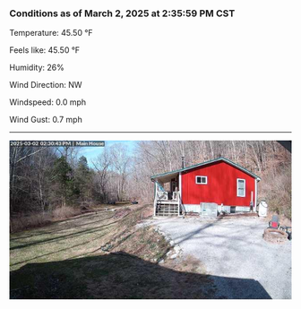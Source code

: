 ### Conditions as of March 2, 2025 at 2:35:59 PM CST 

Temperature: 45.50 &deg;F

Feels like: 45.50 &deg;F

Humidity: 26%

Wind Direction: NW

Windspeed: 0.0 mph

Wind Gust: 0.7 mph

---

<img src="./images/latest.jpeg"/>


